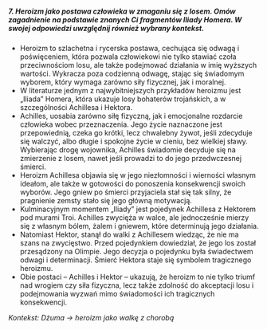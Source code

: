 ##### 7. Heroizm jako postawa człowieka w zmaganiu się z losem. Omów zagadnienie na podstawie znanych Ci fragmentów Iliady Homera. W swojej odpowiedzi uwzględnij również wybrany kontekst.

- Heroizm to szlachetna i rycerska postawa, cechująca się odwagą i poświęceniem, która pozwala człowiekowi nie tylko stawiać czoła przeciwnościom losu, ale także podejmować działania w imię wyższych wartości. Wykracza poza codzienną odwagę, stając się świadomym wyborem, który wymaga zarówno siły fizycznej, jak i moralnej.
- W literaturze jednym z najwybitniejszych przykładów heroizmu jest „Iliada” Homera, która ukazuje losy bohaterów trojańskich, a w szczególności Achillesa i Hektora.
- Achilles, uosabia zarówno siłę fizyczną, jak i emocjonalne rozdarcie człowieka wobec przeznaczenia. Jego życie naznaczone jest przepowiednią, czeka go krótki, lecz chwalebny żywot, jeśli zdecyduje się walczyć, albo długie i spokojne życie w cieniu, bez wielkiej sławy. Wybierając drogę wojownika, Achilles świadomie decyduje się na zmierzenie z losem, nawet jeśli prowadzi to do jego przedwczesnej śmierci.
- Heroizm Achillesa objawia się w jego niezłomności i wierności własnym ideałom, ale także w gotowości do ponoszenia konsekwencji swoich wyborów. Jego gniew po śmierci przyjaciela stał się tak silny, że pragnienie zemsty stało się jego główną motywacją.
- Kulminacyjnym momentem „Iliady” jest pojedynek Achillesa z Hektorem pod murami Troi. Achilles zwycięża w walce, ale jednocześnie mierzy się z własnym bólem, żalem i gniewem, które determinują jego działania.
- Natomiast Hektor, stanął do walki z Achillesem wiedząc, że nie ma szans na zwycięstwo. Przed pojedynkiem dowiedział, że jego los został przesądzony na Olimpie. Jego decyzja o pojedynku była świadectwem odwagi i determinacji. Śmierć Hektora staje się symbolem tragicznego heroizmu.
- Obie postaci – Achilles i Hektor – ukazują, że heroizm to nie tylko triumf nad wrogiem czy siła fizyczna, lecz także zdolność do akceptacji losu i podejmowania wyzwań mimo świadomości ich tragicznych konsekwencji.

*Kontekst: Dżuma -> heroizm jako walkę z chorobą*
